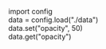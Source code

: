 import config <br>
data = config.load("./data") <br>
data.set("opacity", 50) <br>
data.get("opacity")
